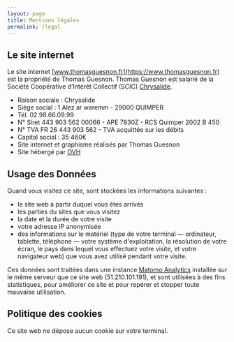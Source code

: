 ```yaml
---
layout: page
title: Mentions légales
permalink: /legal
---
```


## Le site internet
Le site internet [www.thomasguesnon.fr](https://www.thomasguesnon.fr) est la propriété de Thomas Guesnon. Thomas Guesnon est salarié de la Société Coopérative d’Intérêt Collectif (SCIC) [Chrysalide](https://www.cae29.coop/).

- Raison sociale : Chrysalide
- Siège social : 1 Alez ar waremm - 29000 QUIMPER
- Tél. 02.98.66.09.99
- N° Siret 443 903 562 00066 - APE 7830Z - RCS Quimper 2002 B 450
- N° TVA FR 26 443 903 562 - TVA acquittée sur les débits
- Capital social : 35 460€
- Site internet et graphisme réalisés par Thomas Guesnon
- Site hébergé par [OVH](https://www.ovhcloud.com/fr/)

## Usage des Données
Quand vous visitez ce site, sont stockées les informations suivantes : 
- le site web à partir duquel vous êtes arrivés
- les parties du sites que vous visitez
- la date et la durée de votre visite
- votre adresse IP anonymisée
- des informations sur le matériel (type de votre terminal — ordinateur, tablette, téléphone — votre système d'exploitation, la résolution de votre écran, le pays dans lequel vous effectuez votre visite, et votre navigateur web) que vous avez utilisé pendant votre visite. 

Ces données sont traitées dans une instance [Matomo Analytics](https://fr.matomo.org/) installée sur le même serveur que ce site web (51.210.101.191), et sont utilisées à des fins statistiques, pour améliorer ce site et pour repérer et stopper toute mauvaise utilisation.

## Politique des cookies
Ce site web ne dépose aucun cookie sur votre terminal.
